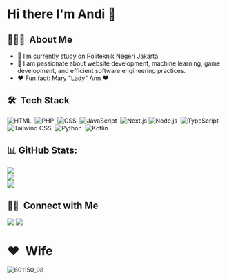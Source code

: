 # Hi there I'm Andi 👋

## 👨🏻‍💻 &nbsp;About Me
- 🔭 I’m currently study on Politeknik Negeri Jakarta
- 🌱 I am passionate about website development, machine learning, game development, and efficient software engineering practices.
- ❤️ Fun fact: Mary "Lady" Ann ❤️

## 🛠 &nbsp;Tech Stack
![HTML](https://img.shields.io/badge/HTML5-E34F26?style=for-the-badge&logo=html5&logoColor=white)&nbsp;
![PHP](https://img.shields.io/badge/PHP-777BB4?style=for-the-badge&logo=php&logoColor=white)&nbsp;
![CSS](https://img.shields.io/badge/CSS3-1572B6?style=for-the-badge&logo=css3&logoColor=white)&nbsp;
![JavaScript](https://img.shields.io/badge/JavaScript-F7DF1E?style=for-the-badge&logo=javascript&logoColor=black)&nbsp;
![Next.js](https://img.shields.io/badge/Next.js-000000?style=for-the-badge&logo=next.js&logoColor=white)
![Node.js](https://img.shields.io/badge/Node.js-339933?style=for-the-badge&logo=nodedotjs&logoColor=white)&nbsp;
![TypeScript](https://img.shields.io/badge/TypeScript-007ACC?style=for-the-badge&logo=typescript&logoColor=white)&nbsp;
![Tailwind CSS](https://img.shields.io/badge/Tailwind_CSS-38B2AC?style=for-the-badge&logo=tailwind-css&logoColor=white)&nbsp;
![Python](https://img.shields.io/badge/Python-3776AB?style=for-the-badge&logo=python&logoColor=white)&nbsp;
![Kotlin](https://img.shields.io/badge/Kotlin-0095D5?&style=for-the-badge&logo=kotlin&logoColor=white)&nbsp;

## 📊 GitHub Stats:
![](https://github-readme-stats.vercel.app/api?username=ARiMa8&theme=blue_navy&hide_border=false&include_all_commits=false&count_private=false)<br/>
![](https://nirzak-streak-stats.vercel.app/?user=ARiMa8&theme=blue_navy&hide_border=false)<br/>
![](https://github-readme-stats.vercel.app/api/top-langs/?username=ARiMa8&theme=blue_navy&hide_border=false&include_all_commits=false&count_private=false&layout=compact)

## 🤝🏻 &nbsp;Connect with Me

<p align="left">
  <a href="https://www.linkedin.com/in/andi-rizki-mahesa-6658932a7/">
    <img src="https://img.shields.io/badge/Andi%20Rizki%20Mahesa-0077B5?style=for-the-badge&logo=linkedin&logoColor=white"/>
  </a>
  <a href="https://instagram.com/sepsarip">
    <img src="https://img.shields.io/badge/-@rzkimahesa-E4405F?style=for-the-badge&logo=Instagram&logoColor=white"/>
  </a>
</p>

# ❤️ &nbsp;Wife
![601150_98](https://github.com/user-attachments/assets/0f40b0ed-0981-480b-ab15-5f4fd85658e3)
